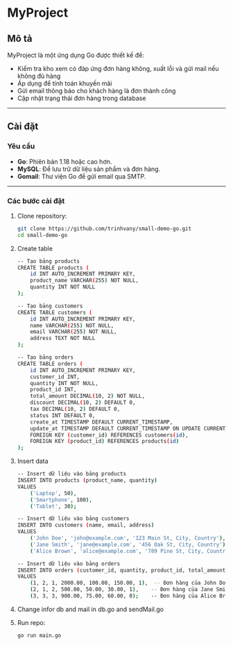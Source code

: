 # MyProject

## Mô tả

MyProject là một ứng dụng Go được thiết kế để:
- Kiểm tra kho xem có đáp ứng đơn hàng không, xuất lỗi và gửi mail nếu không đủ hàng
- Áp dụng để tính toán khuyến mãi
- Gửi email thông báo cho khách hàng là đơn thành công
- Cập nhật trạng thái đơn hàng trong database

---

## Cài đặt

### Yêu cầu

- **Go**: Phiên bản 1.18 hoặc cao hơn.
- **MySQL**: Để lưu trữ dữ liệu sản phẩm và đơn hàng.
- **Gomail**: Thư viện Go để gửi email qua SMTP.

---

### Các bước cài đặt

1. Clone repository:
	```bash
	git clone https://github.com/trinhvany/small-demo-go.git
	cd small-demo-go

2. Create table
	```bash
	-- Tạo bảng products
	CREATE TABLE products (
		id INT AUTO_INCREMENT PRIMARY KEY,
		product_name VARCHAR(255) NOT NULL,
		quantity INT NOT NULL
	);

	-- Tạo bảng customers
	CREATE TABLE customers (
		id INT AUTO_INCREMENT PRIMARY KEY,
		name VARCHAR(255) NOT NULL,
		email VARCHAR(255) NOT NULL,
		address TEXT NOT NULL
	);

	-- Tạo bảng orders
	CREATE TABLE orders (
		id INT AUTO_INCREMENT PRIMARY KEY,
		customer_id INT,
		quantity INT NOT NULL,
		product_id INT,
		total_amount DECIMAL(10, 2) NOT NULL,
		discount DECIMAL(10, 2) DEFAULT 0,
		tax DECIMAL(10, 2) DEFAULT 0,
		status INT DEFAULT 0,
		create_at TIMESTAMP DEFAULT CURRENT_TIMESTAMP,
		update_at TIMESTAMP DEFAULT CURRENT_TIMESTAMP ON UPDATE CURRENT_TIMESTAMP,
		FOREIGN KEY (customer_id) REFERENCES customers(id),
		FOREIGN KEY (product_id) REFERENCES products(id)
	);

3. Insert data
	```bash
	-- Insert dữ liệu vào bảng products
	INSERT INTO products (product_name, quantity)
	VALUES 
		('Laptop', 50),
		('Smartphone', 100),
		('Tablet', 30);

	-- Insert dữ liệu vào bảng customers
	INSERT INTO customers (name, email, address)
	VALUES 
		('John Doe', 'john@example.com', '123 Main St, City, Country'),
		('Jane Smith', 'jane@example.com', '456 Oak St, City, Country'),
		('Alice Brown', 'alice@example.com', '789 Pine St, City, Country');

	-- Insert dữ liệu vào bảng orders
	INSERT INTO orders (customer_id, quantity, product_id, total_amount, discount, tax, status)
	VALUES 
		(1, 2, 1, 2000.00, 100.00, 150.00, 1),  -- Đơn hàng của John Doe, 2 laptop
		(2, 1, 2, 500.00, 50.00, 30.00, 1),    -- Đơn hàng của Jane Smith, 1 smartphone
		(3, 3, 3, 900.00, 75.00, 60.00, 0);    -- Đơn hàng của Alice Brown, 3 tablet

5. Change infor db and mail in db.go and sendMail.go

4. Run repo:
	```bash
	go run main.go

